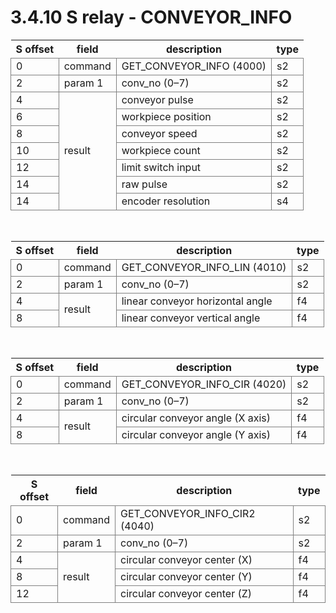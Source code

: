 ﻿# 3.4.10 S relay - CONVEYOR_INFO

<style type="text/css">
table  {border-collapse:collapse;}
td {border-color:gray;border-style:solid;border-width:1px;}
.grayed {background-color:lightgray;}
</style>

<table class="tg">
<thead>
	<tr>
		<th>S offset</th>
		<th>field</th>
		<th>description</th>
		<th>type</th>
	</tr>
</thead>

<tbody>
	<tr>
		<td>0</td>
		<td>command</td>
		<td>GET_CONVEYOR_INFO (4000)</td>
		<td>s2</td>
	</tr>
	<tr>
		<td>2</td>
		<td>param 1</td>
		<td>conv_no (0–7)</td>
		<td>s2</td>
	</tr>
	<tr>
		<td>4</td>
		<td rowspan=7>result</td>
		<td>conveyor pulse</td>
		<td>s2</td>
	</tr>
	<tr>
		<td>6</td>
		<td>workpiece position</td>
		<td>s2</td>
	</tr>
	<tr>
		<td>8</td>
		<td>conveyor speed</td>
		<td>s2</td>
	</tr>
	<tr>
		<td>10</td>
		<td>workpiece count</td>
		<td>s2</td>
	</tr>
	<tr>
		<td>12</td>
		<td>limit switch input</td>
		<td>s2</td>
	</tr>
	<tr>
		<td>14</td>
		<td>raw pulse</td>
		<td>s2</td>
	</tr>
	<tr>
		<td>14</td>
		<td>encoder resolution</td>
		<td>s4</td>
	</tr>
</tbody>
</table>

<br>

<table class="tg">
<thead>
	<tr>
		<th>S offset</th>
		<th>field</th>
		<th>description</th>
		<th>type</th>
	</tr>
</thead>

<tbody>
	<tr>
		<td>0</td>
		<td>command</td>
		<td>GET_CONVEYOR_INFO_LIN (4010)</td>
		<td>s2</td>
	</tr>
	<tr>
		<td>2</td>
		<td>param 1</td>
		<td>conv_no (0–7)</td>
		<td>s2</td>
	</tr>
	<tr>
		<td>4</td>
		<td rowspan=2>result</td>
		<td>linear conveyor horizontal angle</td>
		<td>f4</td>
	</tr>
	<tr>
		<td>8</td>
		<td>linear conveyor vertical angle</td>
		<td>f4</td>
	</tr>
</tbody>
</table>

<br>

<table class="tg">
<thead>
	<tr>
		<th>S offset</th>
		<th>field</th>
		<th>description</th>
		<th>type</th>
	</tr>
</thead>

<tbody>
	<tr>
		<td>0</td>
		<td>command</td>
		<td>GET_CONVEYOR_INFO_CIR (4020)</td>
		<td>s2</td>
	</tr>
	<tr>
		<td>2</td>
		<td>param 1</td>
		<td>conv_no (0–7)</td>
		<td>s2</td>
	</tr>
	<tr>
		<td>4</td>
		<td rowspan=2>result</td>
		<td>circular conveyor angle (X axis)</td>
		<td>f4</td>
	</tr>
	<tr>
		<td>8</td>
		<td>circular conveyor angle (Y axis)</td>
		<td>f4</td>
	</tr>
</tbody>
</table>

<br>

<table class="tg">
<thead>
	<tr>
		<th>S offset</th>
		<th>field</th>
		<th>description</th>
		<th>type</th>
	</tr>
</thead>

<tbody>
	<tr>
		<td>0</td>
		<td>command</td>
		<td>GET_CONVEYOR_INFO_CIR2 (4040)</td>
		<td>s2</td>
	</tr>
	<tr>
		<td>2</td>
		<td>param 1</td>
		<td>conv_no (0–7)</td>
		<td>s2</td>
	</tr>
	<tr>
		<td>4</td>
		<td rowspan=3>result</td>
		<td>circular conveyor center (X)</td>
		<td>f4</td>
	</tr>
	<tr>
		<td>8</td>
		<td>circular conveyor center (Y)</td>
		<td>f4</td>
	</tr>
	<tr>
		<td>12</td>
		<td>circular conveyor center (Z)</td>
		<td>f4</td>
	</tr>
</tbody>
</table>
